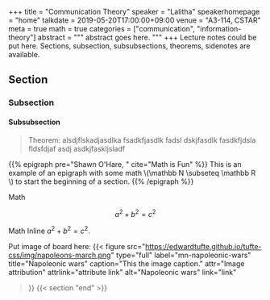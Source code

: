 +++
title = "Communication Theory"
speaker = "Lalitha"
speakerhomepage = "home"
talkdate = 2019-05-20T17:00:00+09:00
venue = "A3-114, CSTAR"
meta = true
math = true
categories = ["communication", "information-theory"]
abstract = """
abstract goes here.
"""
+++
Lecture notes could be put here.  Sections, subsection, subsubsections, theorems, sidenotes are available.

## Section
### Subsection
#### Subsubsection

> Theorem: alsdjflskadjasdlka fsadkfjasdlk fadsl dskjfasdlk fasdkfjdsla fldsfdjaf asdj asdkjfaskljsladf

{{% epigraph pre="Shawn O'Hare, " cite="Math is Fun" %}}
This is an example of an epigraph with some math
\\(\mathbb N \subseteq \mathbb R \\)
to start the beginning of a section.
{{% /epigraph %}}


Math

$$a^2+b^2=c^2$$


Math Inline $a^2 + b^2 = c^2$.

Put image of board here:
{{< figure
  src="https://edwardtufte.github.io/tufte-css/img/napoleons-march.png"
  type="full"
  label="mn-napoleonic-wars"
  title="Napoleonic wars"
  caption="This the image caption."
  attr="Image attribution"
  attrlink="attribute link"
  alt="Napoleonic wars"
  link="link"
 >}}
{{< section "end" >}}